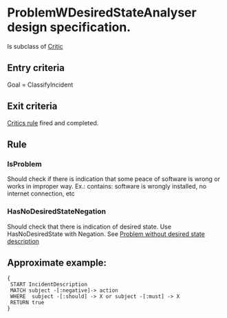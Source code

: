 # ProblemWDesiredStateAnalyser design specification.

Is subclass of [Critic](critics.md)

## Entry criteria

Goal = ClassifyIncident

## Exit criteria

[Critics rule](critics.md#rule) fired and completed.

## Rule

### IsProblem
Should check if there is indication that some peace of software is wrong or works in improper way.
Ex.: contains: software is wrongly installed, no internet connection, etc



### HasNoDesiredStateNegation
Should check that there is indication of desired state. Use HasNoDesiredState with Negation. See [Problem without desired state description](problem-WO-desired-state-analyser.md)

## Approximate example:

```
{
 START IncidentDescription
 MATCH subject -[:negative]-> action
 WHERE  subject -[:should] -> X or subject -[:must] -> X
 RETURN true
}
```
